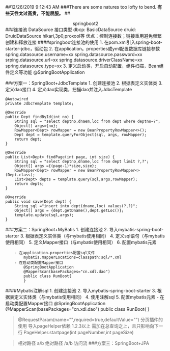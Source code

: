 ##12/26/2019 9:12:43 AM 
###There are some natures too lofty to bend.
**有些天性太过高贵，不能屈服。**
##<center>springboot2</center>
###连接池
	DataSource 接口类型
		dbcp: BasicDataSource
		druid: DruidDataSource
		hikari,3p0,proxool等
	优点：控制连接数；链接重用避免频繁创建和释放连接
####springboot连接池的使用
	1. 在pom.xml引入spring-boot-starter-jdbc，驱动包
	2. 在application。properties或yml配置数据库链接参数
		spring.datasource.username=xx
		spring.datasource.password=xx
		srping.datasource.url=xx
		spring.datasource.driverClassName=xx
		spring.datasource.type=xx
	3. 定义启动类，开启自动配置，组件扫描，Bean组件定义等功能
		@SpringBootApplication

###方案一：SpringBoot+JdbcTemplate
	1. 创建连接池
	2. 根据表定义实体类
	3. 定义dao接口
	4. 定义dao实现类，扫描dao并注入JdbcTemplate

	@Autowired
    private JdbcTemplate template;

    @Override
    public Dept findById(int no) {
        String sql = "select deptno,dnaem,loc from dept where deptno=?";
        Object[] args={no};
        RowMapper<Dept> rowMapper = new BeanPropertyRowMapper<>();
        Dept dept = template.queryForObject(sql, args, rowMapper);
        return dept;
    }

    @Override
    public List<Dept> findPage(int page, int size) {
        String sql = "select deptno,dname,loc from dept limit ?,?";
        Object[] args ={(page-1)*size,size};
        RowMapper<Dept> rowMapper = new BeanPropertyRowMapper<>(Dept.class);
        List<Dept> depts = template.query(sql,args,rowMapper);
        return depts;
    }

    @Override
    public void save(Dept dept) {
        String sql ="insert into dept(dname,loc) values(?,?)";
        Object[] args = {dept.getDname(),dept.getLoc()};
        template.update(sql,args);
    }
###方案二：SpringBoot+MyBatis
	1. 创建连接池
	2. 导入mybatis-spring-boot-starter
	3. 根据表定义实体类（与mybatis使用相同）
	4. 定义sql语句（与mybatis使用相同）
	5. 定义Mapper接口（与mybatis使用相同）
	6. 配置mybatis元素

		- 在application.properties配置sql文件
			mybatis.mapperLocations=classpath:sql/*.xml
		- 在启动类配置Mapper接口
			@SpringBootApplication
			@MapperScan(basePackages="cn.xdl.dao")
			public class RunBoot{
			}
####Mybatis注解sql
	1. 创建连接池
	2. 导入mybatis-spring-boot-starter
	3. 根据表定义实体类（与mybatis使用相同）
	4. 使用注解sql
	5. 配置mybatis元素
			- 在启动类配置Mapper接口
			@SpringBootApplication
			@MapperScan(basePackages="cn.xdl.dao")
			public class RunBoot{
			}

>@RequestParam(name="",required=true,defaultValue="")
>分页插件的使用 导入pageHelper依赖 1.2.3以上
>需加在总查询之上，且只影响向下一行
>PageHelper.startpage(int pageNumber,int pageSize)

>相对路径 a/b 绝对路径 /a/b  访问流
###方案三：SpringBoot+JPA